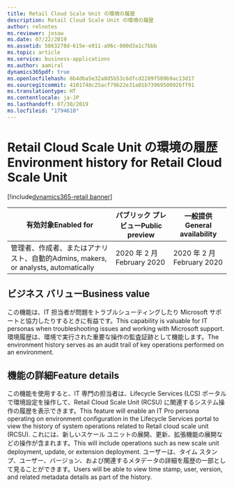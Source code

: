 ```yaml
---
title: Retail Cloud Scale Unit の環境の履歴
description: Retail Cloud Scale Unit の環境の履歴
author: relnotes
ms.reviewer: josaw
ms.date: 07/22/2019
ms.assetid: 5863278d-615e-e911-a96c-000d3a1c7bbb
ms.topic: article
ms.service: business-applications
ms.author: aamiral
dynamics365pdf: true
ms.openlocfilehash: 8b4dba5e32a8d5b53c6dfcd2289f589b9ac13d17
ms.sourcegitcommit: 4101748c25acf79b22e31a01b73969500926ff91
ms.translationtype: HT
ms.contentlocale: ja-JP
ms.lasthandoff: 07/30/2019
ms.locfileid: "1794610"
---
```

# <a name="environment-history-for-retail-cloud-scale-unit"></a><span data-ttu-id="0b2c4-103">Retail Cloud Scale Unit の環境の履歴</span><span class="sxs-lookup"><span data-stu-id="0b2c4-103">Environment history for Retail Cloud Scale Unit</span></span>
[!include[dynamics365-retail banner](../includes/dynamics365-retail.md)]

| <span data-ttu-id="0b2c4-104">有効対象</span><span class="sxs-lookup"><span data-stu-id="0b2c4-104">Enabled for</span></span>    |  <span data-ttu-id="0b2c4-105">パブリック プレビュー</span><span class="sxs-lookup"><span data-stu-id="0b2c4-105">Public preview</span></span> | <span data-ttu-id="0b2c4-106">一般提供</span><span class="sxs-lookup"><span data-stu-id="0b2c4-106">General availability</span></span> | 
| ---------- | ---------- |---------- |
|<span data-ttu-id="0b2c4-107">管理者、作成者、またはアナリスト、自動的</span><span class="sxs-lookup"><span data-stu-id="0b2c4-107">Admins, makers, or analysts, automatically</span></span>|<span data-ttu-id="0b2c4-108">2020 年 2 月</span><span class="sxs-lookup"><span data-stu-id="0b2c4-108">February 2020</span></span>| <span data-ttu-id="0b2c4-109">2020 年 2 月</span><span class="sxs-lookup"><span data-stu-id="0b2c4-109">February 2020</span></span>|


## <a name="business-value"></a><span data-ttu-id="0b2c4-110">ビジネス バリュー</span><span class="sxs-lookup"><span data-stu-id="0b2c4-110">Business value</span></span>
<!-- bv start -->
<span data-ttu-id="0b2c4-111">この機能は、IT 担当者が問題をトラブルシューティングしたり Microsoft サポートと協力したりするときに有益です。</span><span class="sxs-lookup"><span data-stu-id="0b2c4-111">This capability is valuable for IT personas when troubleshooting issues and working with Microsoft support.</span></span> <span data-ttu-id="0b2c4-112">環境履歴は、環境で実行された重要な操作の監査証跡として機能します。</span><span class="sxs-lookup"><span data-stu-id="0b2c4-112">The environment history serves as an audit trail of key operations performed on an environment.</span></span>
<!-- bv end -->



## <a name="feature-details"></a><span data-ttu-id="0b2c4-113">機能の詳細</span><span class="sxs-lookup"><span data-stu-id="0b2c4-113">Feature details</span></span>
<!--feature detail start -->
<span data-ttu-id="0b2c4-114">この機能を使用すると、IT 専門の担当者は、Lifecycle Services (LCS) ポータルで環境設定を操作して、Retail Cloud Scale Unit (RCSU) に関連するシステム操作の履歴を表示できます。</span><span class="sxs-lookup"><span data-stu-id="0b2c4-114">This feature will enable an IT Pro persona operating on environment configuration in the Lifecycle Services portal to view the history of system operations related to Retail cloud scale unit (RCSU).</span></span> <span data-ttu-id="0b2c4-115">これには、新しいスケール ユニットの展開、更新、拡張機能の展開などの操作が含まれます。</span><span class="sxs-lookup"><span data-stu-id="0b2c4-115">This will include operations such as new scale unit deployment, update, or extension deployment.</span></span> <span data-ttu-id="0b2c4-116">ユーザーは、タイム スタンプ、ユーザー、バージョン、および関連するメタデータの詳細を履歴の一部として見ることができます。</span><span class="sxs-lookup"><span data-stu-id="0b2c4-116">Users will be able to view time stamp, user, version, and related metadata details as part of the history.</span></span>
<!--feature detail end -->











